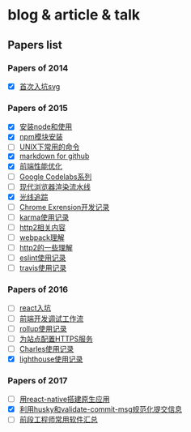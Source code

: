 # blog & article & talk

## Papers list

### Papers of 2014

- [x] [首次入坑svg](https://github.com/jasonChen1982/blog/blob/master/papers/2014-12-01-%E9%A6%96%E6%AC%A1%E5%85%A5%E5%9D%91svg.md)

### Papers of 2015

- [x] [安装node和使用](https://github.com/jasonChen1982/blog/blob/master/papers/2015-01-10-%E5%AE%89%E8%A3%85node%E5%92%8C%E4%BD%BF%E7%94%A8.md)
- [x] [npm模块安装](https://github.com/jasonChen1982/blog/blob/master/papers/2015-01-11-npm%E6%A8%A1%E5%9D%97%E5%AE%89%E8%A3%85.md)
- [ ] [UNIX下常用的命令](https://github.com/jasonChen1982/blog/blob/master/papers/2015-01-20-UNIX%E4%B8%8B%E5%B8%B8%E7%94%A8%E7%9A%84%E5%91%BD%E4%BB%A4.md)
- [x] [markdown for github](https://github.com/jasonChen1982/blog/blob/master/papers/2015-02-11-markdown%20for%20github.md)
- [x] [前端性能优化](https://github.com/jasonChen1982/blog/blob/master/papers/2015-03-14-%E5%89%8D%E7%AB%AF%E6%80%A7%E8%83%BD%E4%BC%98%E5%8C%96.md)
- [ ] [Google Codelabs系列](https://github.com/jasonChen1982/blog/blob/master/papers/2015-04-09-Google%20Codelabs%E7%B3%BB%E5%88%97.md)
- [ ] [现代浏览器渲染流水线](https://github.com/jasonChen1982/blog/blob/master/papers/2015-07-10-%E7%8E%B0%E4%BB%A3%E6%B5%8F%E8%A7%88%E5%99%A8%E6%B8%B2%E6%9F%93%E6%B5%81%E6%B0%B4%E7%BA%BF.md)
- [x] [光线追踪](https://github.com/jasonChen1982/blog/blob/master/papers/2015-10-02-%E5%85%89%E7%BA%BF%E8%BF%BD%E8%B8%AA.md)
- [ ] [Chrome Exrension开发记录](https://github.com/jasonChen1982/blog/blob/master/papers/2015-10-16-Chrome%20Exrension%E5%BC%80%E5%8F%91%E8%AE%B0%E5%BD%95.md)
- [ ] [karma使用记录](https://github.com/jasonChen1982/blog/blob/master/papers/2015-11-15-karma%E4%BD%BF%E7%94%A8%E8%AE%B0%E5%BD%95.md)
- [ ] [http2相关内容](https://github.com/jasonChen1982/blog/blob/master/papers/2015-11-20-http2%E7%9B%B8%E5%85%B3%E5%86%85%E5%AE%B9.md)
- [ ] [webpack理解](https://github.com/jasonChen1982/blog/blob/master/papers/2015-11-22-webpack%E7%90%86%E8%A7%A3.md)
- [ ] [http2的一些理解](https://github.com/jasonChen1982/blog/blob/master/papers/2015-12-02-http2%E7%9A%84%E4%B8%80%E4%BA%9B%E7%90%86%E8%A7%A3.md)
- [ ] [eslint使用记录](https://github.com/jasonChen1982/blog/blob/master/papers/2015-12-10-eslint%E4%BD%BF%E7%94%A8%E8%AE%B0%E5%BD%95.md)
- [ ] [travis使用记录](https://github.com/jasonChen1982/blog/blob/master/papers/2015-12-19-travis%E4%BD%BF%E7%94%A8%E8%AE%B0%E5%BD%95.md)

### Papers of 2016

- [ ] [react入坑](https://github.com/jasonChen1982/blog/blob/master/papers/2016-02-20-react%E5%85%A5%E5%9D%91.md)
- [ ] [前端开发调试工作流](https://github.com/jasonChen1982/blog/blob/master/papers/2016-03-02-%E5%89%8D%E7%AB%AF%E5%BC%80%E5%8F%91%E8%B0%83%E8%AF%95%E5%B7%A5%E4%BD%9C%E6%B5%81.md)
- [ ] [rollup使用记录](https://github.com/jasonChen1982/blog/blob/master/papers/2016-06-10-rollup%E4%BD%BF%E7%94%A8%E8%AE%B0%E5%BD%95.md)
- [ ] [为站点配置HTTPS服务](https://github.com/jasonChen1982/blog/blob/master/papers/2016-08-20-%E4%B8%BA%E7%AB%99%E7%82%B9%E9%85%8D%E7%BD%AEHTTPS%E6%9C%8D%E5%8A%A1.md)
- [ ] [Charles使用记录](https://github.com/jasonChen1982/blog/blob/master/papers/2016-11-02-Charles%E4%BD%BF%E7%94%A8%E8%AE%B0%E5%BD%95.md)
- [x] [lighthouse使用记录](https://github.com/jasonChen1982/blog/blob/master/papers/2016-12-23-lighthouse%E4%BD%BF%E7%94%A8%E8%AE%B0%E5%BD%95.md)

### Papers of 2017

- [ ] [用react-native搭建原生应用](https://github.com/jasonChen1982/blog/blob/master/papers/2017-01-02-%E7%94%A8react-native%E6%90%AD%E5%BB%BA%E5%8E%9F%E7%94%9F%E5%BA%94%E7%94%A8.md)
- [x] [利用husky和validate-commit-msg规范化提交信息](https://github.com/jasonChen1982/blog/blob/master/papers/2017-02-14-%E5%88%A9%E7%94%A8husky%E5%92%8Cvalidate-commit-msg%E8%A7%84%E8%8C%83%E5%8C%96%E6%8F%90%E4%BA%A4%E4%BF%A1%E6%81%AF.md)
- [ ] [前段工程师常用软件汇总](https://github.com/jasonChen1982/blog/blob/master/papers/2017-03-19-%E5%89%8D%E6%AE%B5%E5%B7%A5%E7%A8%8B%E5%B8%88%E5%B8%B8%E7%94%A8%E8%BD%AF%E4%BB%B6%E6%B1%87%E6%80%BB.md)
